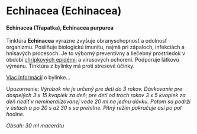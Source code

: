 Echinacea (Echinacea)
=====================

#### Echinacea (Třapatka), Echinacea purpurea

Tinktúra **Echinacea** výrazne zvyšuje obranyschopnosť a odolnosť organizmu.
Posilňuje biologickú imunitu, najmä pri zápaloch, infekciách a hnisavých
procesoch. Je to výborný preventívny a liečebný prostriedok v období
[chrípkových epidémii](/sip/diagnozy/chripka) a vírusových
ochorení. Podporuje látkovú výmenu. Tinktúra z bylinky má proti stresové účinky.

[Viac informácií](/sip/bylinky/echinacea-purpurea/) o bylinke…

Upozornenie: *Výrobok nie je určený pre deti do 3 rokov. Dávkovanie pre
dospelých 3 x 15 kvapiek za deň; pre deti od troch rokov 3 x 5 kvapiek za deň
riediť v nemineralizovanej vode 20 ml na jednu dávku. Potom sa podrží v ústach a
po 20 s až 30 s sa prehltne. Pitný režim pokračuje asi po pol hodine.*

*Obsah: 30 ml macerátu*

